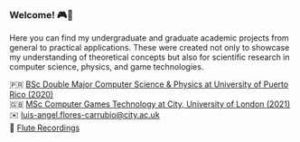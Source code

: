 ### Welcome! 🎮👋

Here you can find my undergraduate and graduate academic projects from general to practical applications. These were created not only to showcase my understanding of theoretical concepts but also for scientific research in computer science, physics, and game technologies.

🇵🇷   [BSc Double Major Computer Science & Physics at University of Puerto Rico (2020)](https://www.uprrp.edu/english/)  
🇬🇧   [MSc Computer Games Technology at City, University of London (2021)](https://www.city.ac.uk/prospective-students/courses/postgraduate/computer-games-technology)    
✉️  luis-angel.flores-carrubio@city.ac.uk  
🎵  [Flute Recordings](https://soundcloud.com/luiyo0/sets/piccolo-recordings)

